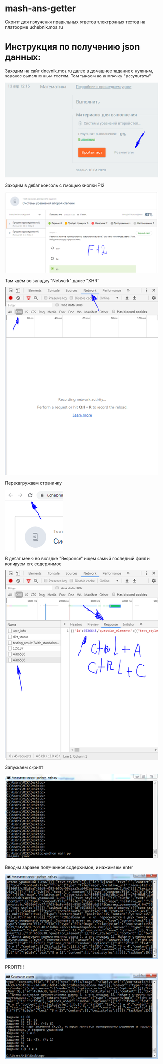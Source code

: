 # mash-ans-getter

Скрипт для получения правильных ответов электронных тестов на платформе uchebnik.mos.ru

# Инструкция по получению json данных:

Заходим на сайт dnevnik.mos.ru далее в домашнее задание с нужным, заранее выполненным тестом. Там тыкаем на кнопочку "результаты"

![1](img/1.PNG)

Заходим в дебаг консоль с пмощью кнопки F12

![2](img/2.PNG)

Там идём во вкладку "Network" далее "XHR"

![3](img/3.PNG)

Перехагружаем страничку

![4](img/4.PNG)

В дебаг меню во вкладке "Responce" ищем самый последний файл и копируем его содержимое 

![5](img/5.PNG)

Запускаем скрипт

![6](img/6.PNG)

Вводим заранее полученное содержимое, и нажимаем enter

![7](img/7.PNG)

PROFIT!!!

![8](img/8.PNG)












